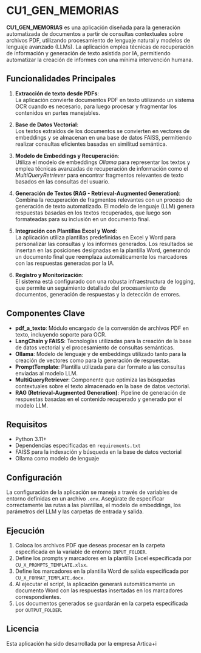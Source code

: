 # CU1_GEN_MEMORIAS

**CU1_GEN_MEMORIAS** es una aplicación diseñada para la generación automatizada de documentos a partir de consultas contextuales sobre archivos PDF, utilizando procesamiento de lenguaje natural y modelos de lenguaje avanzado (LLMs). La aplicación emplea técnicas de recuperación de información y generación de texto asistida por IA, permitiendo automatizar la creación de informes con una mínima intervención humana.

## Funcionalidades Principales

1. **Extracción de texto desde PDFs**:  
   La aplicación convierte documentos PDF en texto utilizando un sistema OCR cuando es necesario, para luego procesar y fragmentar los contenidos en partes manejables.

2. **Base de Datos Vectorial**:  
   Los textos extraídos de los documentos se convierten en vectores de embeddings y se almacenan en una base de datos FAISS, permitiendo realizar consultas eficientes basadas en similitud semántica.

3. **Modelo de Embeddings y Recuperación**:  
   Utiliza el modelo de embeddings *Ollama* para representar los textos y emplea técnicas avanzadas de recuperación de información como el *MultiQueryRetriever* para encontrar fragmentos relevantes de texto basados en las consultas del usuario.

4. **Generación de Textos (RAG - Retrieval-Augmented Generation)**:  
   Combina la recuperación de fragmentos relevantes con un proceso de generación de texto automatizado. El modelo de lenguaje (LLM) genera respuestas basadas en los textos recuperados, que luego son formateadas para su inclusión en un documento final.

5. **Integración con Plantillas Excel y Word**:  
   La aplicación utiliza plantillas predefinidas en Excel y Word para personalizar las consultas y los informes generados. Los resultados se insertan en las posiciones designadas en la plantilla Word, generando un documento final que reemplaza automáticamente los marcadores con las respuestas generadas por la IA.

6. **Registro y Monitorización**:  
   El sistema está configurado con una robusta infraestructura de logging, que permite un seguimiento detallado del procesamiento de documentos, generación de respuestas y la detección de errores.

## Componentes Clave

- **pdf_a_texto**: Módulo encargado de la conversión de archivos PDF en texto, incluyendo soporte para OCR.
- **LangChain y FAISS**: Tecnologías utilizadas para la creación de la base de datos vectorial y el procesamiento de consultas semánticas.
- **Ollama**: Modelo de lenguaje y de embeddings utilizado tanto para la creación de vectores como para la generación de respuestas.
- **PromptTemplate**: Plantilla utilizada para dar formato a las consultas enviadas al modelo LLM.
- **MultiQueryRetriever**: Componente que optimiza las búsquedas contextuales sobre el texto almacenado en la base de datos vectorial.
- **RAG (Retrieval-Augmented Generation)**: Pipeline de generación de respuestas basadas en el contenido recuperado y generado por el modelo LLM.

## Requisitos

- Python 3.11+
- Dependencias especificadas en `requirements.txt`
- FAISS para la indexación y búsqueda en la base de datos vectorial
- Ollama como modelo de lenguaje

## Configuración

La configuración de la aplicación se maneja a través de variables de entorno definidas en un archivo `.env`. Asegúrate de especificar correctamente las rutas a las plantillas, el modelo de embeddings, los parámetros del LLM y las carpetas de entrada y salida.

## Ejecución

1. Coloca los archivos PDF que deseas procesar en la carpeta especificada en la variable de entorno `INPUT_FOLDER`.
2. Define los prompts y marcadores en la plantilla Excel especificada por `CU_X_PROMPTS_TEMPLATE.xlsx`.
3. Define los marcadores en la plantilla Word de salida especificada por `CU_X_FORMAT_TEMPLATE.docx`.
4. Al ejecutar el script, la aplicación generará automáticamente un documento Word con las respuestas insertadas en los marcadores correspondientes.
5. Los documentos generados se guardarán en la carpeta especificada por `OUTPUT_FOLDER`.

## Licencia
Esta aplicación ha sido desarrollada por la empresa Artica+i
